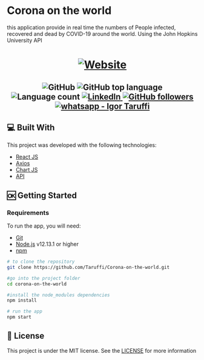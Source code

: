 # Corona on the world
this application provide in real time the numbers of People infected, recovered and dead by COVID-19 around the world.
Using the John Hopkins University API

<h1 align="center">
 <a href="https://taruffi.github.io/Corona-on-the-world" target="_blank">
<img alt="Website" src="https://img.shields.io/badge/Website-Online-brightgreen?style=for-the-badge&logo=appveyor">
</a>
</h1>
   
<h2 align="center">
 <img alt="GitHub" src="https://img.shields.io/github/license/Taruffi/corona-on-the-world?style=flat-square">
 <img alt="GitHub top language" src="https://img.shields.io/github/languages/top/Taruffi/Corona-on-the-world">
 <img alt="Language count" src="https://img.shields.io/github/languages/count/Taruffi/Corona-on-the-world">
 
 <a href="https://www.linkedin.com/in/igor-taruffi/" target="_blank">
  <img alt="Linkedln" src="https://img.shields.io/badge/Linkedin--%23F8952D?style=social&logo=linkedin">
 </a>
 <a href="https://github.com/Taruffi" target="_blank" >
  <img alt="GitHub followers" src="https://img.shields.io/github/followers/Taruffi?label=Taruffi&style=social">
 </a>
 <a href="https://api.whatsapp.com/send?phone=5581998054079" target="_blank" >
  <img alt="whatsapp - Igor Taruffi" src="https://img.shields.io/badge/Whatsapp--%23F8952D?style=social&logo=whatsapp">
 </a>
</h2>



## :computer: Built With
This project was developed with the following technologies:

 * [React JS](https://reactjs.org/)
 * [Axios](https://github.com/axios/axios/)
 * [Chart JS](https://www.chartjs.org/)
 * [API](https://github.com/mathdroid/covid-19-api/)
 
 
 
## :ok: Getting Started

### Requirements

To run the app, you will need:
* [Git](https://git-scm.com)
* [Node.js](https://nodejs.org/) v12.13.1 or higher
* [npm](https://www.npmjs.com/) 



```bash
# to clone the repository
git clone https://github.com/Taruffi/Corona-on-the-world.git

#go into the project folder 
cd corona-on-the-world

#install the node_modules dependencies
npm install 

# run the app
npm start

```


## :page_facing_up: License

This project is under the MIT license. See the [LICENSE](https://github.com/Taruffi/Corona-on-the-world/blob/master/LICENSE) for more information
